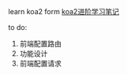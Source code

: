 learn koa2 form [koa2进阶学习笔记](https://chenshenhai.github.io/koa2-note/)

to do:
  1. 前端配置路由
  2. 功能设计
  3. 前端配置请求